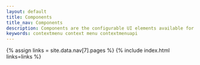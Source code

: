```yaml
---
layout: default
title: Components
title_nav: Components
description: Components are the configurable UI elements available for user customization.
keywords: contextmenu context menu contextmenuapi
---
```


{% assign links = site.data.nav[7].pages %}
{% include index.html links=links %}

